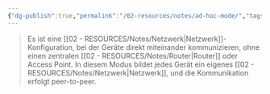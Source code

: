 ```yaml
---
{"dg-publish":true,"permalink":"/02-resources/notes/ad-hoc-mode/","tags":["netzwerk/wifi"],"noteIcon":"","updated":"2025-09-05T10:12:28.009+02:00"}
---
```


>Es ist eine [[02 - RESOURCES/Notes/Netzwerk\|Netzwerk]]-Konfiguration, bei der Geräte direkt miteinander kommunizieren, ohne einen zentralen [[02 - RESOURCES/Notes/Router\|Router]] oder Access Point. 
>In diesem Modus bildet jedes Gerät ein eigenes [[02 - RESOURCES/Notes/Netzwerk\|Netzwerk]], und die Kommunikation erfolgt peer-to-peer.